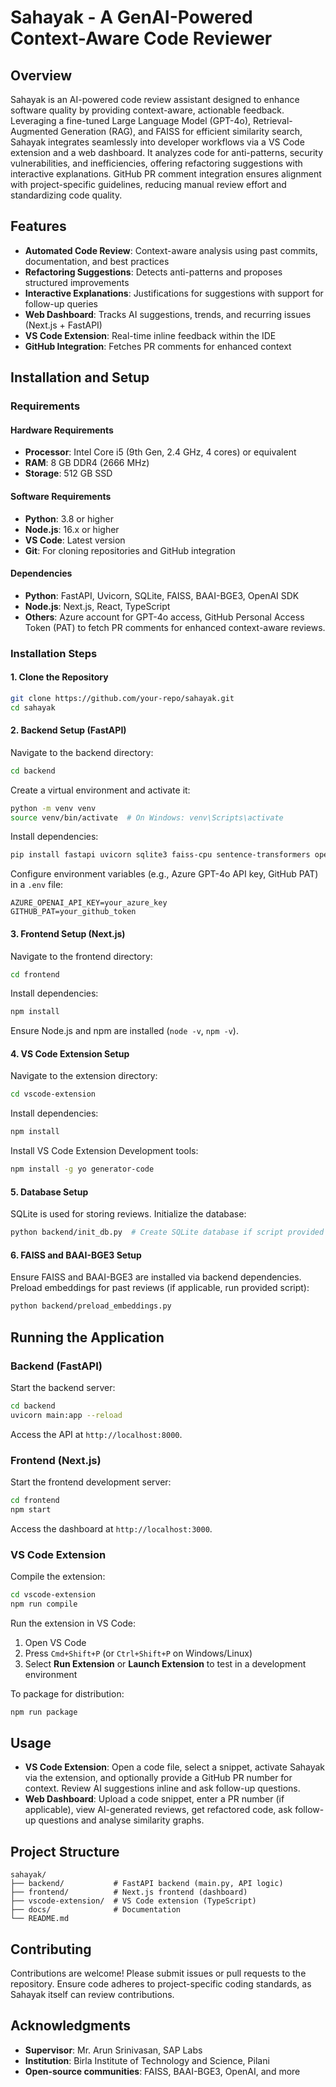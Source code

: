 # Sahayak - A GenAI-Powered Context-Aware Code Reviewer

## Overview

Sahayak is an AI-powered code review assistant designed to enhance software quality by providing context-aware, actionable feedback. Leveraging a fine-tuned Large Language Model (GPT-4o), Retrieval-Augmented Generation (RAG), and FAISS for efficient similarity search, Sahayak integrates seamlessly into developer workflows via a VS Code extension and a web dashboard. It analyzes code for anti-patterns, security vulnerabilities, and inefficiencies, offering refactoring suggestions with interactive explanations. GitHub PR comment integration ensures alignment with project-specific guidelines, reducing manual review effort and standardizing code quality.

## Features

- **Automated Code Review**: Context-aware analysis using past commits, documentation, and best practices
- **Refactoring Suggestions**: Detects anti-patterns and proposes structured improvements
- **Interactive Explanations**: Justifications for suggestions with support for follow-up queries
- **Web Dashboard**: Tracks AI suggestions, trends, and recurring issues (Next.js + FastAPI)
- **VS Code Extension**: Real-time inline feedback within the IDE
- **GitHub Integration**: Fetches PR comments for enhanced context

## Installation and Setup

### Requirements

#### Hardware Requirements

- **Processor**: Intel Core i5 (9th Gen, 2.4 GHz, 4 cores) or equivalent
- **RAM**: 8 GB DDR4 (2666 MHz)
- **Storage**: 512 GB SSD

#### Software Requirements

- **Python**: 3.8 or higher
- **Node.js**: 16.x or higher
- **VS Code**: Latest version
- **Git**: For cloning repositories and GitHub integration

#### Dependencies

- **Python**: FastAPI, Uvicorn, SQLite, FAISS, BAAI-BGE3, OpenAI SDK
- **Node.js**: Next.js, React, TypeScript
- **Others**: Azure account for GPT-4o access, GitHub Personal Access Token (PAT) to fetch PR comments for enhanced context-aware reviews.

### Installation Steps

#### 1. Clone the Repository

```bash
git clone https://github.com/your-repo/sahayak.git
cd sahayak
```

#### 2. Backend Setup (FastAPI)

Navigate to the backend directory:
```bash
cd backend
```

Create a virtual environment and activate it:
```bash
python -m venv venv
source venv/bin/activate  # On Windows: venv\Scripts\activate
```

Install dependencies:
```bash
pip install fastapi uvicorn sqlite3 faiss-cpu sentence-transformers openai
```

Configure environment variables (e.g., Azure GPT-4o API key, GitHub PAT) in a `.env` file:
```env
AZURE_OPENAI_API_KEY=your_azure_key
GITHUB_PAT=your_github_token
```

#### 3. Frontend Setup (Next.js)

Navigate to the frontend directory:
```bash
cd frontend
```

Install dependencies:
```bash
npm install
```

Ensure Node.js and npm are installed (`node -v`, `npm -v`).

#### 4. VS Code Extension Setup

Navigate to the extension directory:
```bash
cd vscode-extension
```

Install dependencies:
```bash
npm install
```

Install VS Code Extension Development tools:
```bash
npm install -g yo generator-code
```

#### 5. Database Setup

SQLite is used for storing reviews. Initialize the database:
```bash
python backend/init_db.py  # Create SQLite database if script provided
```

#### 6. FAISS and BAAI-BGE3 Setup

Ensure FAISS and BAAI-BGE3 are installed via backend dependencies. Preload embeddings for past reviews (if applicable, run provided script):
```bash
python backend/preload_embeddings.py
```

## Running the Application

### Backend (FastAPI)

Start the backend server:
```bash
cd backend
uvicorn main:app --reload
```

Access the API at `http://localhost:8000`.

### Frontend (Next.js)

Start the frontend development server:
```bash
cd frontend
npm start
```

Access the dashboard at `http://localhost:3000`.

### VS Code Extension

Compile the extension:
```bash
cd vscode-extension
npm run compile
```

Run the extension in VS Code:
1. Open VS Code
2. Press `Cmd+Shift+P` (or `Ctrl+Shift+P` on Windows/Linux)
3. Select **Run Extension** or **Launch Extension** to test in a development environment

To package for distribution:
```bash
npm run package
```

## Usage

- **VS Code Extension**: Open a code file, select a snippet, activate Sahayak via the extension, and optionally provide a GitHub PR number for context. Review AI suggestions inline and ask follow-up questions.
- **Web Dashboard**: Upload a code snippet, enter a PR number (if applicable), view AI-generated reviews, get refactored code, ask follow-up questions and analyse similarity graphs.

## Project Structure

```
sahayak/
├── backend/           # FastAPI backend (main.py, API logic)
├── frontend/          # Next.js frontend (dashboard)
├── vscode-extension/  # VS Code extension (TypeScript)
├── docs/              # Documentation
└── README.md
```

## Contributing

Contributions are welcome! Please submit issues or pull requests to the repository. Ensure code adheres to project-specific coding standards, as Sahayak itself can review contributions.

## Acknowledgments

- **Supervisor**: Mr. Arun Srinivasan, SAP Labs
- **Institution**: Birla Institute of Technology and Science, Pilani
- **Open-source communities**: FAISS, BAAI-BGE3, OpenAI, and more